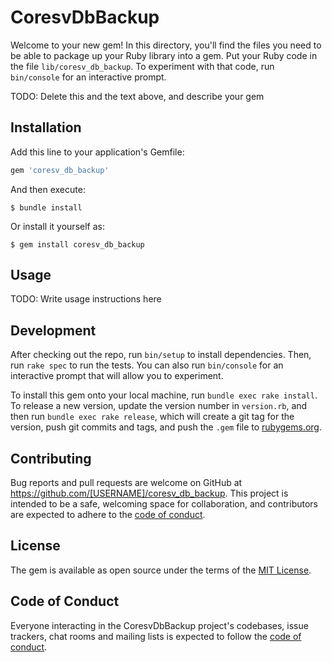 # CoresvDbBackup

Welcome to your new gem! In this directory, you'll find the files you need to be able to package up your Ruby library into a gem. Put your Ruby code in the file `lib/coresv_db_backup`. To experiment with that code, run `bin/console` for an interactive prompt.

TODO: Delete this and the text above, and describe your gem

## Installation

Add this line to your application's Gemfile:

```ruby
gem 'coresv_db_backup'
```

And then execute:

    $ bundle install

Or install it yourself as:

    $ gem install coresv_db_backup

## Usage

TODO: Write usage instructions here

## Development

After checking out the repo, run `bin/setup` to install dependencies. Then, run `rake spec` to run the tests. You can also run `bin/console` for an interactive prompt that will allow you to experiment.

To install this gem onto your local machine, run `bundle exec rake install`. To release a new version, update the version number in `version.rb`, and then run `bundle exec rake release`, which will create a git tag for the version, push git commits and tags, and push the `.gem` file to [rubygems.org](https://rubygems.org).

## Contributing

Bug reports and pull requests are welcome on GitHub at https://github.com/[USERNAME]/coresv_db_backup. This project is intended to be a safe, welcoming space for collaboration, and contributors are expected to adhere to the [code of conduct](https://github.com/[USERNAME]/coresv_db_backup/blob/master/CODE_OF_CONDUCT.md).


## License

The gem is available as open source under the terms of the [MIT License](https://opensource.org/licenses/MIT).

## Code of Conduct

Everyone interacting in the CoresvDbBackup project's codebases, issue trackers, chat rooms and mailing lists is expected to follow the [code of conduct](https://github.com/[USERNAME]/coresv_db_backup/blob/master/CODE_OF_CONDUCT.md).
